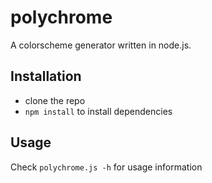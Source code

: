 # polychrome

A colorscheme generator written in node.js.

## Installation
- clone the repo
- ```npm install``` to install dependencies

## Usage
Check ```polychrome.js -h``` for usage information
